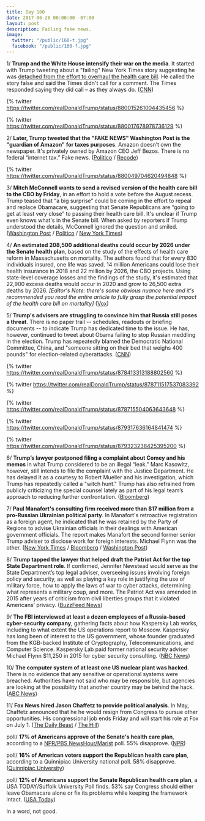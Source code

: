 ```yaml
---
title: Day 160
date: 2017-06-28 00:00:00 -07:00
layout: post
description: Failing fake news.
image:
  twitter: "/public/160-t.jpg"
  facebook: "/public/160-f.jpg"
---
```


1/ **Trump and the White House intensify their war on the media**. It started with Trump tweeting about a "failing" New York Times story suggesting he was [detached from the effort to overhaul the health care bill](https://www.nytimes.com/2017/06/27/us/health-care-bill-trump-pence.html). He called the story false and said the Times didn't call for a comment. The Times responded saying they did call – as they always do. ([CNN](http://money.cnn.com/2017/06/28/media/anti-media-attacks-president-trump/))

{% twitter https://twitter.com/realDonaldTrump/status/880015261004435456 %}

{% twitter https://twitter.com/realDonaldTrump/status/880017678978736129 %}

2/ **Later, Trump tweeted that the "FAKE NEWS" Washington Post is the "guardian of Amazon" for taxes purposes**. Amazon doesn’t own the newspaper. It's privately owned by Amazon CEO Jeff Bezos. There is no federal “internet tax.” Fake news. ([Politico](http://www.politico.com/story/2017/06/28/donald-trump-amazon-washington-post-taxes-240039) / [Recode](https://www.recode.net/2017/6/28/15885828/trump-amazon-washington-post-attack-jeff-bezos-internet-taxes))

{% twitter https://twitter.com/realDonaldTrump/status/880049704620494848 %}

3/ **Mitch McConnell wants to send a revised version of the health care bill to the CBO by Friday**, in an effort to hold a vote before the August recess. Trump teased that “a big surprise” could be coming in the effort to repeal and replace Obamacare, suggesting that Senate Republicans are “going to get at least very close” to passing their health care bill. It's unclear if Trump even knows what's in the Senate bill. When asked by reporters if Trump understood the details, McConnell ignored the question and smiled. ([Washington Post](https://www.washingtonpost.com/powerpost/mcconnell-is-trying-to-revise-the-senate-health-care-bill-by-friday/2017/06/28/63550800-5c18-11e7-9fc6-c7ef4bc58d13_story.html) / [Politico](http://www.politico.com/story/2017/06/28/donald-trump-obamacare-repeal-240044) / [New York Times](https://www.nytimes.com/2017/06/27/us/health-care-bill-trump-pence.html))

4/ **An estimated 208,500 additional deaths could occur by 2026 under the Senate health plan**, based on the study of the effects of health care reform in Massachusetts on mortality. The authors found that for every 830 individuals insured, one life was saved. 14 million Americans could lose their health insurance in 2018 and 22 million by 2026, the CBO projects. Using state-level coverage losses and the findings of the study, it's estimated that 22,900 excess deaths would occur in 2020 and grow to 26,500 extra deaths by 2026. _[Editor's Note: there's some obvious nuance here and it's recommended you read the entire article to fully grasp the potential impact of the health care bill on mortality]_ ([Vox](https://www.vox.com/the-big-idea/2017/6/28/15881720/deaths-senate-health-care-bcra))

5/ **Trump's advisers are struggling to convince him that Russia still poses a threat**. There is no paper trail -- schedules, readouts or briefing documents -- to indicate Trump has dedicated time to the issue. He has, however, continued to tweet about Obama failing to stop Russian meddling in the election. Trump has repeatedly blamed the Democratic National Committee, China, and "someone sitting on their bed that weighs 400 pounds" for election-related cyberattacks. ([CNN](http://www.cnn.com/2017/06/28/politics/officials-struggle-convince-trump-russia-threat/index.html))

{% twitter https://twitter.com/realDonaldTrump/status/878413313188802560 %}

{% twitter https://twitter.com/realDonaldTrump/status/878711517537083392 %}

{% twitter https://twitter.com/realDonaldTrump/status/878715504063643648 %}

{% twitter https://twitter.com/realDonaldTrump/status/879317636164841474 %}

{% twitter https://twitter.com/realDonaldTrump/status/879323238425395200 %}

6/ **Trump’s lawyer postponed filing a complaint about Comey and his memos** in what Trump considered to be an illegal “leak." Marc Kasowitz, however, still intends to file the complaint with the Justice Department. He has delayed it as a courtesy to Robert Mueller and his investigation, which Trump has repeatedly called a "witch hunt." Trump has also refrained from publicly criticizing the special counsel lately as part of his legal team’s approach to reducing further confrontation. ([Bloomberg](https://www.bloomberg.com/news/articles/2017-06-28/trump-said-to-postpone-filing-complaint-about-comey-s-conduct))

7/ **Paul Manafort's consulting firm received more than $17 million from a pro-Russian Ukrainian political party**. In Manafort's retroactive registration as a foreign agent, he indicated that he was retained by the Party of Regions to advise Ukrainian officials in their dealings with American government officials. The report makes Manafort the second former senior Trump adviser to disclose work for foreign interests. Michael Flynn was the other. ([New York Times](https://www.nytimes.com/2017/06/27/us/politics/trump-campaign-chiefs-firm-got-17-million-from-pro-russia-party.html) / [Bloomberg](https://www.bloomberg.com/news/articles/2017-06-28/manafort-discloses-17-million-in-payments-for-ukrainian-work) / [Washington Post](https://www.washingtonpost.com/politics/former-trump-campaign-chairman-paul-manafort-files-as-foreign-agent-for-ukraine-work/2017/06/27/8322b6ac-5b7b-11e7-9fc6-c7ef4bc58d13_story.html))

8/ **Trump tapped the lawyer that helped draft the Patriot Act for the top State Department role**. If confirmed, Jennifer Newstead would serve as the State Department’s top legal adviser, overseeing issues involving foreign policy and security, as well as playing a key role in justifying the use of military force, how to apply the laws of war to cyber attacks, determining what represents a military coup, and more. The Patriot Act was amended in 2015 after years of criticism from civil liberties groups that it violated Americans’ privacy. ([BuzzFeed News](https://www.buzzfeed.com/zoetillman/trump-picks-patriot-act-lawyer-for-top-state-depar))

9/ **The FBI interviewed at least a dozen employees of a Russia-based cyber-security company**, gathering facts about how Kaspersky Lab works, including to what extent the US operations report to Moscow. Kaspersky has long been of interest to the US government, whose founder graduated from the KGB-backed Institute of Cryptography, Telecommunications, and Computer Science. Kaspersky Lab paid former national security adviser Michael Flynn $11,250 in 2015 for cyber security consulting. ([NBC News](http://www.nbcnews.com/news/us-news/fbi-interviews-employees-russia-linked-cyber-security-firm-kasperky-lab-n777571))

10/ **The computer system of at least one US nuclear plant was hacked**. There is no evidence that any sensitive or operational systems were breached. Authorities have not said who may be responsible, but agencies are looking at the possibility that another country may be behind the hack. ([ABC News](http://abcnews.go.com/Politics/us-nuclear-plants-computer-system-hacked/story?id=48314345))

11/ **Fox News hired Jason Chaffetz to provide political analysis**. In May, Chaffetz announced that he he would resign from Congress to pursue other opportunities. His congressional job ends Friday and will start his role at Fox on July 1. ([The Daily Beast](http://www.thedailybeast.com/fox-news-hires-jason-chaffetz) / [The Hill](http://thehill.com/media/339838-rep-jason-chaffetz-to-join-fox-news-as-a-contributor))

poll/ **17% of Americans approve of the Senate's health care plan**, according to a [NPR/PBS NewsHour/Marist](http://maristpoll.marist.edu/npr-pbs-newshour-marist-poll/) poll. 55% disapprove. ([NPR](http://www.npr.org/2017/06/28/534612954/just-17-percent-of-americans-approve-of-republican-senate-health-care-bill))

poll/ **16% of American voters support the Republican health care plan**, according to a Quinnipiac University national poll. 58% disapprove. ([Quinnipiac University](https://poll.qu.edu/national/release-detail?ReleaseID=2470))

poll/ **12% of Americans support the Senate Republican health care plan**, a USA TODAY/Suffolk University Poll finds. 53% say Congress should either leave Obamacare alone or fix its problems while keeping the framework intact. ([USA Today](https://www.usatoday.com/story/news/politics/2017/06/28/suffolk-poll-obamacare-trump-senate-health-care-plan/103249346/))

In a word, not good.